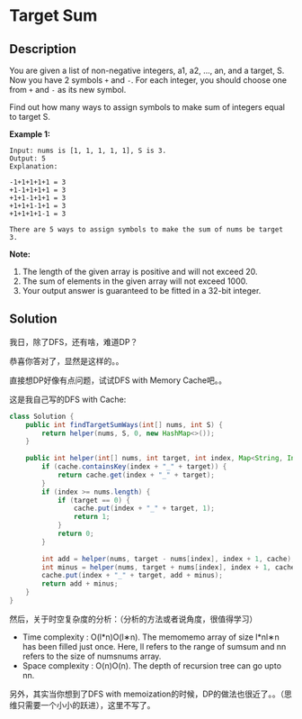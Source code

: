 # Target Sum

## Description

You are given a list of non-negative integers, a1, a2, ..., an, and a target, S. Now you have 2 symbols `+` and `-`. For each integer, you should choose one from `+` and `-` as its new symbol.

Find out how many ways to assign symbols to make sum of integers equal to target S.



**Example 1:**  


```text
Input: nums is [1, 1, 1, 1, 1], S is 3. 
Output: 5
Explanation: 

-1+1+1+1+1 = 3
+1-1+1+1+1 = 3
+1+1-1+1+1 = 3
+1+1+1-1+1 = 3
+1+1+1+1-1 = 3

There are 5 ways to assign symbols to make the sum of nums be target 3.
```

**Note:**  


1. The length of the given array is positive and will not exceed 20.
2. The sum of elements in the given array will not exceed 1000.
3. Your output answer is guaranteed to be fitted in a 32-bit integer.

## Solution

我日，除了DFS，还有啥，难道DP？

恭喜你答对了，显然是这样的。。

直接想DP好像有点问题，试试DFS with Memory Cache吧。。

这是我自己写的DFS  with Cache: 

```java
class Solution {
    public int findTargetSumWays(int[] nums, int S) {
        return helper(nums, S, 0, new HashMap<>());
    }
    
    public int helper(int[] nums, int target, int index, Map<String, Integer> cache) {
        if (cache.containsKey(index + "_" + target)) {
            return cache.get(index + "_" + target);
        }
        if (index >= nums.length) {
            if (target == 0) {
                cache.put(index + "_" + target, 1);
                return 1;
            }
            return 0;
        }
        
        int add = helper(nums, target - nums[index], index + 1, cache);
        int minus = helper(nums, target + nums[index], index + 1, cache);
        cache.put(index + "_" + target, add + minus);
        return add + minus;
    }
}
```

然后，关于时空复杂度的分析：（分析的方法或者说角度，很值得学习）

* Time complexity : O\(l\*n\)O\(l∗n\). The memomemo array of size l\*nl∗n has been filled just once. Here, ll refers to the range of sumsum and nn refers to the size of numsnums array.
* Space complexity : O\(n\)O\(n\). The depth of recursion tree can go upto nn.

另外，其实当你想到了DFS with memoization的时候，DP的做法也很近了。。（思维只需要一个小小的跃进），这里不写了。

